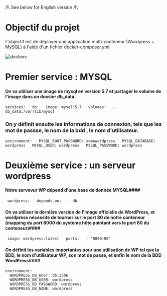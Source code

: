 /!\ See below for English version /!\  

# Objectif du projet #  

L'objectif est de déployer une application multi-conteneur (Wordpress + MySQL) à l'aide d'un fichier docker-composer.yml  

![dockerc](https://user-images.githubusercontent.com/97849927/202799743-6b6aa097-87e1-4676-91bf-94e966316505.png)

# Premier service : MYSQL #

#### On va utiliser une image de mysql en version 5.7 et partager le volume de l'image dans un dossier db_data.  ####
`services:  
  db:  
    image: mysql:5.7  
    volumes:  
      - db_data:/var/lib/mysql`  

### On y définit ensuite les informations de connexion, tels que les mot de passse, le nom de la bdd , le nom d'utilisateur.  ####

 `environment:  
     MYSQL_ROOT_PASSWORD: somewordpress  
     MYSQL_DATABASE: wordpress  
     MYSQL_USER: wordpress  
     MYSQL_PASSWORD: wordpress`  
    
# Deuxième service : un serveur wordpress # 

#### Notre servevur WP dépend d'une base de donnée MYSQL####

`  wordpress:  
    depends_on:  
      - db  
    `
    
#### On va utiliser la dernière version de l'image officielle de WordPress, et wordpress nécessite de tourner sur le port 80 de notre conteneur (mapping du port 8000 du système hôte pointant vers le port 80 du conteneur)####

  `  image: wordpress:latest  
    ports:  
      - "8000:80"  
   `
#### On définit les variables importantes pour une utilisation de WP tel que la BDD, le nom d'utilisateur WP, son mot de passe, et enfin le nom de la BDD WordPress####  
    environment:  
      WORDPRESS_DB_HOST: db:3306  
      WORDPRESS_DB_USER: wordpress  
      WORDPRESS_DB_PASSWORD: wordpress  
      WORDPRESS_DB_NAME: wordpress  
      

